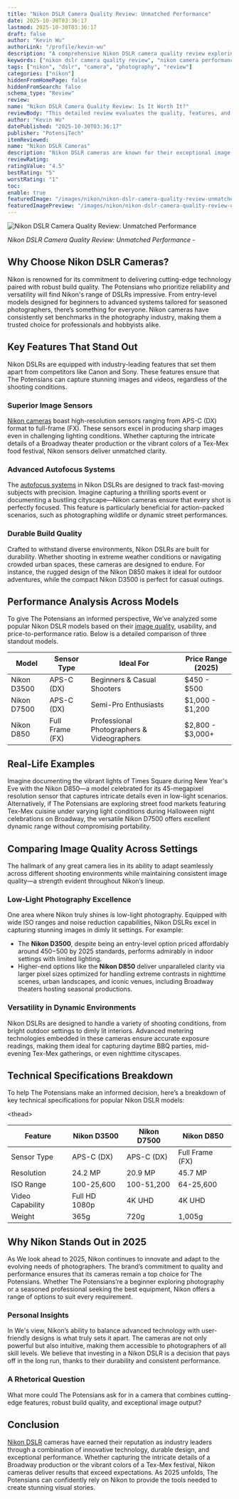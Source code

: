 ```yaml
---
title: "Nikon DSLR Camera Quality Review: Unmatched Performance"
date: 2025-10-30T03:36:17
lastmod: 2025-10-30T03:36:17
draft: false
author: "Kevin Wu"
authorLink: "/profile/kevin-wu"
description: "A comprehensive Nikon DSLR camera quality review exploring performance, features, and value for photography enthusiasts and professionals."
keywords: ["nikon dslr camera quality review", "nikon camera performance review", "dslr camera quality comparison 2025"]
tags: ["nikon", "dslr", "camera", "photography", "review"]
categories: ["nikon"]
hiddenFromHomePage: false
hiddenFromSearch: false
schema_type: "Review"
review:
name: "Nikon DSLR Camera Quality Review: Is It Worth It?"
reviewBody: "This detailed review evaluates the quality, features, and performance of Nikon DSLR cameras, offering insights for photographers at all levels."
author: "Kevin Wu"
datePublished: "2025-10-30T03:36:17"
publisher: "PotensiTech"
itemReviewed:
name: "Nikon DSLR Cameras"
description: "Nikon DSLR cameras are known for their exceptional image quality, robust build, and advanced features, catering to both amateurs and professionals."
reviewRating:
ratingValue: "4.5"
bestRating: "5"
worstRating: "1"
toc:
enable: true
featuredImage: "/images/nikon/nikon-dslr-camera-quality-review-unmatched-performance.jpg"
featuredImagePreview: "/images/nikon/nikon-dslr-camera-quality-review-unmatched-performance.jpg"
---
```


![Nikon DSLR Camera Quality Review: Unmatched Performance](/images/nikon/nikon-dslr-camera-quality-review-unmatched-performance.jpg)


*Nikon DSLR Camera Quality Review: Unmatched Performance* - 

## Why Choose Nikon DSLR Cameras?

Nikon is renowned for its commitment to delivering cutting-edge technology paired with robust build quality. The Potensians who prioritize reliability and versatility will find Nikon's range of DSLRs impressive. From entry-level models designed for beginners to advanced systems tailored for seasoned photographers, there’s something for everyone. Nikon cameras have consistently set benchmarks in the photography industry, making them a trusted choice for professionals and hobbyists alike.

## Key Features That Stand Out

Nikon DSLRs are equipped with industry-leading features that set them apart from competitors like Canon and Sony. These features ensure that The Potensians can capture stunning images and videos, regardless of the shooting conditions.

### Superior Image Sensors

[Nikon cameras](/nikon/nikon-cameras-with-high-resolution) boast high-resolution sensors ranging from APS-C (DX) format to full-frame (FX). These sensors excel in producing sharp images even in challenging lighting conditions. Whether capturing the intricate details of a Broadway theater production or the vibrant colors of a Tex-Mex food festival, Nikon sensors deliver unmatched clarity.

### Advanced Autofocus Systems

The [autofocus systems](/nikon/nikon-high-precision-autofocus-systems) in Nikon DSLRs are designed to track fast-moving subjects with precision. Imagine capturing a thrilling sports event or documenting a bustling cityscape—Nikon cameras ensure that every shot is perfectly focused. This feature is particularly beneficial for action-packed scenarios, such as photographing wildlife or dynamic street performances.

### Durable Build Quality

Crafted to withstand diverse environments, Nikon DSLRs are built for durability. Whether shooting in extreme weather conditions or navigating crowded urban spaces, these cameras are designed to endure. For instance, the rugged design of the Nikon D850 makes it ideal for outdoor adventures, while the compact Nikon D3500 is perfect for casual outings.

## Performance Analysis Across Models

To give The Potensians an informed perspective, We’ve analyzed some popular Nikon DSLR models based on their [image quality](/nikon/nikon-image-quality-comparison-guide), usability, and price-to-performance ratio. Below is a detailed comparison of three standout models.

<div class="table-responsive">
<table class="html-table">
<thead>
<tr>
<th>Model</th>
<th>Sensor Type</th>
<th>Ideal For</th>
<th>Price Range (2025)</th>
</tr>
</thead>
<tbody>
<tr>
<td>Nikon D3500</td>
<td>APS-C (DX)</td>
<td>Beginners & Casual Shooters</td>
<td>$450 - $500</td>
</tr>
<tr>
<td>Nikon D7500</td>
<td>APS-C (DX)</td>
<td>Semi-Pro Enthusiasts</td>
<td>$1,000 - $1,200</td>
</tr>
<tr>
<td>Nikon D850</td>
<td>Full Frame (FX)</td>
<td>Professional Photographers & Videographers</td>
<td>$2,800 - $3,000+</td>
</tr>
</tbody>
</table>
</div>

## Real-Life Examples

Imagine document​ing the vibrant lights of Times Square during New Year's Eve with the Nikon D850—a model celebrated for its 45-megapixel resolution sensor that captures intricate details even in low-light scenarios. Alternatively, if The Potensians are exploring street food markets featuring Tex-Mex cuisine under varying light conditions during Halloween night celebrations on Broadway, the versatile Nikon D7500 offers excellent dynamic range without compromising portability.

## Comparing Image Quality Across Settings

The hallmark of any great camera lies in its ability to adapt seamlessly across different shooting environments while maintaining consistent image quality—a strength evident throughout Nikon’s lineup.

### Low-Light Photography Excellence

One area where Nikon truly shines is low-light photography. Equipped with wide ISO ranges and noise reduction capabilities, Nikon DSLRs excel in capturing stunning images in dimly lit settings. For example:

- The __Nikon D3500__, despite being an entry-level option priced affordably around $450-$500 by 2025 standards, performs admirably in indoor settings with limited lighting.
- Higher-end options like the __Nikon D850__ deliver unparalleled clarity via larger pixel sizes optimized for handling extreme contrasts in nighttime scenes, urban landscapes, and iconic venues, including Broadway theaters hosting seasonal productions.

### Versatility in Dynamic Environments

Nikon DSLRs are designed to handle a variety of shooting conditions, from bright outdoor settings to dimly lit interiors. Advanced metering technologies embedded in these cameras ensure accurate exposure readings, making them ideal for capturing daytime BBQ parties, mid-evening Tex-Mex gatherings, or even nighttime cityscapes.

## Technical Specifications Breakdown

To help The Potensians make an informed decision, here’s a breakdown of key technical specifications for ​popular Nikon DSLR models:

<div class="table-responsive">
<table class="html-table">
<​thead>
<tr>
<th>Feature</th>
<th>Nikon D3500</th>
<th>Nikon D7500</th>
<th>Nikon D850</th>
</tr>
</thead>
<tbody>
<tr>
<td>Sensor Type</td>
<td>APS-C (DX)</td>
<td>APS-C (DX)</td>
<td>Full Frame (FX)</td>
</tr>
<tr>
<td>Resolution</td>
<td>24.2 MP</td>
<td>20.9 MP</td>
<td>45.7 MP</td>
</tr>
<tr>
<td>ISO Range</td>
<td>100-25,600</td>
<td>100-51,200</td>
<td>64-25,600</td>
</tr>
<tr>
<td>Video Capability</td>
<td>Full HD 1080p</td>
<td>4K UHD</td>
<td>4K UHD</td>
</tr>
<tr>
<td>Weight</td>
<td>365g</td>
<td>720g</td>
<td>1,005g</td>
</tr>
</tbody>
</table>
</div>

## Why Nikon Stands Out in 2025

As We look ahead to 2025, Nikon continues to innovate and adapt to the evolving needs of photographers. The brand’s commitment to quality and performance ensures that its cameras remain a top choice for The Potensians. Whether The Potensians’re a beginner exploring photography or a seasoned professional seeking the best equipment, Nikon offers a range of options to suit every requirement.

### Personal Insights

In We's view, Nikon’s ability to balance advanced technology with user-friendly designs is what truly sets it apart. The cameras are not only powerful but also intuitive, making them accessible to photographers of all skill levels. We believe that investing in a Nikon DSLR is a decision that pays off in the long run, thanks to their durability and consistent performance.

### A Rhetorical Question

What more could The Potensians ask for in a camera that combines cutting-edge features, robust build quality, and exceptional image output?

## Conclusion

[Nikon DSLR](/nikon/nikon-dslr-performance-evaluation-review) cameras have earned their reputation as industry leaders through a combination of innovative technology, durable design, and exceptional performance. Whether capturing the intricate details of a Broadway production or the vibrant colors of a Tex-Mex festival, Nikon cameras deliver results that exceed expectations. As 2025 unfolds, The Potensians can confidently rely on Nikon to provide the tools needed to create stunning visual stories.